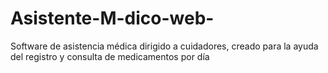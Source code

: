 # Asistente-M-dico-web-
Software de asistencia médica dirigido a cuidadores, creado para la ayuda del registro y consulta de medicamentos por día
